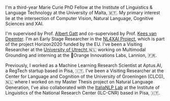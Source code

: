 I'm a third-year Marie Curie PhD Fellow at the Institute of Linguistics & Language Technology at the University of Malta, 🇲🇹. My primary interest lie at the intersection of Computer Vision, Natural Language, Cognitive Sciences and XAI.

I'm supervised by Prof. [Albert Gatt](https://albertgatt.github.io/) and co-supervised by Prof. [Kees van Deemter](https://www.uu.nl/staff/CJvanDeemter). I'm an Early Stage Researcher in the [NL4XAI Project](https://nl4xai.eu/), which is part of the project Horizon2020 funded by the EU. I've been a Visiting Researcher at the [University of Utrecht](https://www.uu.nl/en),🇳🇱 working on Multimodal Grounding and interning at the 🍊Orange Innovations Labs, Lannion, 🇫🇷.

Previously, I worked as a Machine Learning Research Scientist at Aptus.AI, a RegTech startup based in Pisa, 🇮🇹. I've been a Visiting Researcher at the Center for Language and Cognition of the University of Groeningen (CLCG), 🇳🇱  where I worked on my Master Thesis project on Natural Language Generation, I've also collaborated with the [ItaliaNLP Lab](http://www.italianlp.it/) at the Institute of Linguistics of the National Research Center (ILC-CNR) based in Pisa, 🇮🇹.
